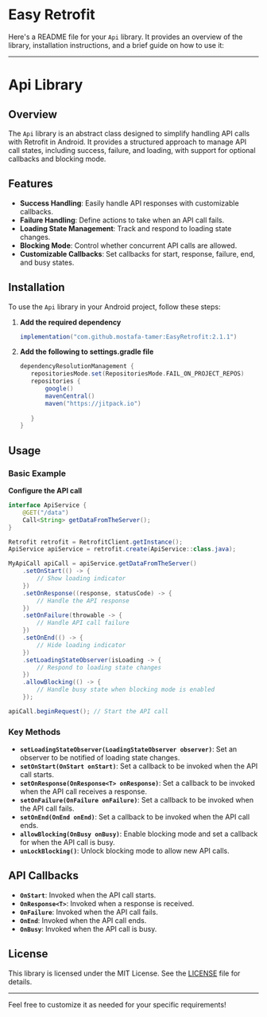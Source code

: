 ﻿# Easy Retrofit

Here's a README file for your `Api` library. It provides an overview of the library, installation instructions, and a brief guide on how to use it:

---

# Api Library

## Overview

The `Api` library is an abstract class designed to simplify handling API calls with Retrofit in Android. It provides a structured approach to manage API call states, including success, failure, and loading, with support for optional callbacks and blocking mode.

## Features

- **Success Handling**: Easily handle API responses with customizable callbacks.
- **Failure Handling**: Define actions to take when an API call fails.
- **Loading State Management**: Track and respond to loading state changes.
- **Blocking Mode**: Control whether concurrent API calls are allowed.
- **Customizable Callbacks**: Set callbacks for start, response, failure, end, and busy states.

## Installation

To use the `Api` library in your Android project, follow these steps:

1. **Add the required dependency** 

   ```gradle
   implementation("com.github.mostafa-tamer:EasyRetrofit:2.1.1") 
   ```
   
2. **Add the following to settings.gradle file**

   ```gradle
   dependencyResolutionManagement {
      repositoriesMode.set(RepositoriesMode.FAIL_ON_PROJECT_REPOS)
      repositories {
          google()
          mavenCentral()
          maven("https://jitpack.io")
  
      }
   }
   ```

## Usage

### Basic Example
 
**Configure the API call**

   ```java
   interface ApiService {
       @GET("/data")
       Call<String> getDataFromTheServer();
   }
 
   Retrofit retrofit = RetrofitClient.getInstance();
   ApiService apiService = retrofit.create(ApiService::class.java);

   MyApiCall apiCall = apiService.getDataFromTheServer()
       .setOnStart(() -> {
           // Show loading indicator
       })
       .setOnResponse((response, statusCode) -> {
           // Handle the API response
       })
       .setOnFailure(throwable -> {
           // Handle API call failure
       })
       .setOnEnd(() -> {
           // Hide loading indicator
       })
       .setLoadingStateObserver(isLoading -> {
           // Respond to loading state changes
       })
       .allowBlocking(() -> {
           // Handle busy state when blocking mode is enabled
       });

   apiCall.beginRequest(); // Start the API call
   ```

### Key Methods

- **`setLoadingStateObserver(LoadingStateObserver observer)`**: Set an observer to be notified of loading state changes.
- **`setOnStart(OnStart onStart)`**: Set a callback to be invoked when the API call starts.
- **`setOnResponse(OnResponse<T> onResponse)`**: Set a callback to be invoked when the API call receives a response.
- **`setOnFailure(OnFailure onFailure)`**: Set a callback to be invoked when the API call fails.
- **`setOnEnd(OnEnd onEnd)`**: Set a callback to be invoked when the API call ends.
- **`allowBlocking(OnBusy onBusy)`**: Enable blocking mode and set a callback for when the API call is busy.
- **`unLockBlocking()`**: Unlock blocking mode to allow new API calls.

## API Callbacks

- **`OnStart`**: Invoked when the API call starts.
- **`OnResponse<T>`**: Invoked when a response is received.
- **`OnFailure`**: Invoked when the API call fails.
- **`OnEnd`**: Invoked when the API call ends.
- **`OnBusy`**: Invoked when the API call is busy.

## License

This library is licensed under the MIT License. See the [LICENSE](LICENSE) file for details.

---

Feel free to customize it as needed for your specific requirements!
